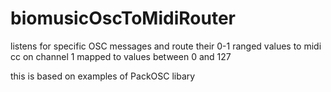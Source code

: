 # biomusicOscToMidiRouter
listens for specific OSC messages and route their 0-1 ranged values to midi cc on channel 1 mapped to values between 0 and 127

this is based on examples of PackOSC libary